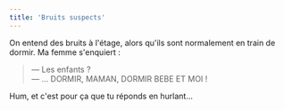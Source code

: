 ```yaml
---
title: 'Bruits suspects'
---
```


On entend des bruits à l'étage, alors qu'ils sont normalement en train de
dormir. Ma femme s'enquiert :

> — Les enfants ?  
> — ... DORMIR, MAMAN, DORMIR BEBE ET MOI !

Hum, et c'est pour ça que tu réponds en hurlant...
